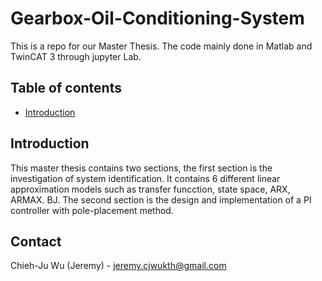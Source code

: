# Gearbox-Oil-Conditioning-System
This is a repo for our Master Thesis. The code mainly done in Matlab and TwinCAT 3 through jupyter Lab.


## Table of contents

<!--ts-->
   * [Introduction](#Introduction)

<!--te-->

<!-- ABOUT THE PROJECT -->
## Introduction
This master thesis contains two sections, the first section is the investigation of system identification. It contains 6 different linear approximation models such as transfer funcction, state space, ARX, ARMAX. BJ. The second section is the design and implementation of a PI controller with pole-placement method.


<!-- CONTACT -->
## Contact

Chieh-Ju Wu (Jeremy) - jeremy.cjwukth@gmail.com
